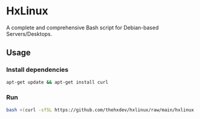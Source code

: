 # HxLinux
A complete and comprehensive Bash script for Debian-based Servers/Desktops.


## Usage
### Install dependencies
```bash
apt-get update && apt-get install curl
```

### Run
```bash
bash <(curl -sfSL https://github.com/thehxdev/hxlinux/raw/main/hxlinux.sh)
```
